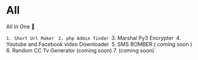 # All

All In One 🙂 

`1. Short Url Maker `
`2. php Admin finder
`3. Marshal Py3 Encrypter`
`4. Youtube and Facebook video Downloader`
`5. SMS BOMBER ( coming soon )
6. Random CC Tv Generator (coming soon)
7. (coming soon)`